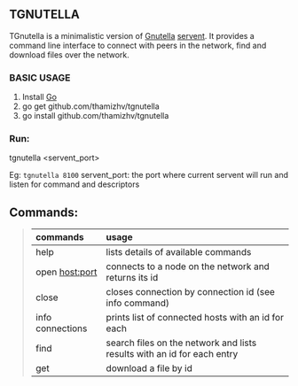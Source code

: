  ## TGNUTELLA

 TGnutella is a minimalistic version of [Gnutella](https://en.wikipedia.org/wiki/Gnutella) [servent](https://en.wiktionary.org/wiki/servent). It provides a command line interface to connect with peers in the network, find and download files over the network.

### BASIC USAGE

1. Install [Go](https://golang.org/doc/install)
2. go get github.com/thamizhv/tgnutella
3. go install github.com/thamizhv/tgnutella


### Run:
tgnutella <servent_port>  

Eg: `tgnutella 8100`
servent_port: the port where current servent will run and listen for command and descriptors


## Commands:
> |commands         | usage                                                                 |
> |:--------------- |:----------------------------------------------------------------------|
> |help             |lists details of available commands                                    |
> |open <host:port> |connects to a node on the network and returns its id                   |
> |close <id>       |closes connection by connection id (see info command)                  |
> |info connections |prints list of connected hosts with an id for each                     |
> |find <keyword>   |search files on the network and lists results with an id for each entry|
> |get <id>         |download a file by id                                                  |